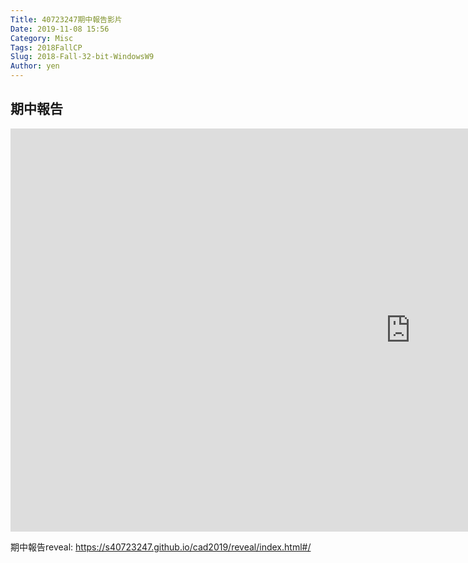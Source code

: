 ```yaml
---
Title: 40723247期中報告影片
Date: 2019-11-08 15:56
Category: Misc
Tags: 2018FallCP
Slug: 2018-Fall-32-bit-WindowsW9
Author: yen
---
```


<!-- PELICAN_END_SUMMARY -->
期中報告
----

<iframe width="1280" height="645" src="https://www.youtube.com/embed/L9u97dMR3vI" frameborder="0" allow="accelerometer; autoplay; encrypted-media; gyroscope; picture-in-picture" allowfullscreen></iframe>

期中報告reveal: <a href="https://s40723247.github.io/cad2019/reveal/index.html#/">https://s40723247.github.io/cad2019/reveal/index.html#/</a>

